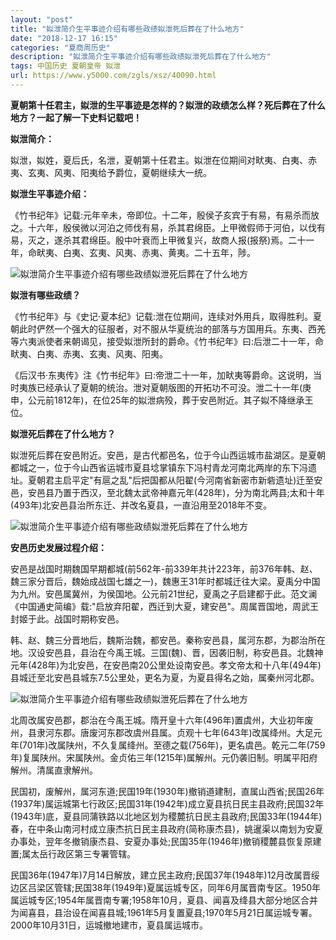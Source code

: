 ```yaml
---
layout: "post"
title: "姒泄简介生平事迹介绍有哪些政绩姒泄死后葬在了什么地方"
date: "2018-12-17 16:15"
categories: "夏商周历史"
description: "姒泄简介生平事迹介绍有哪些政绩姒泄死后葬在了什么地方"
tags: 中国历史 夏朝皇帝 姒泄
url: https://www.y5000.com/zgls/xsz/40090.html
---
```






**夏朝第十任君主，姒泄的生平事迹是怎样的？姒泄的政绩怎么样？死后葬在了什么地方？一起了解一下史料记载吧！**

 **姒泄简介：**

姒泄，姒姓，夏后氏，名泄，夏朝第十任君主。姒泄在位期间对畎夷、白夷、赤夷、玄夷、风夷、阳夷给予爵位，夏朝继续大一统。

 **姒泄生平事迹介绍：**

《竹书纪年》记载:元年辛未，帝即位。十二年，殷侯子亥宾于有易，有易杀而放之。十六年，殷侯微以河泊之师伐有易，杀其君绵臣。上甲微假师于河伯，以伐有易，灭之，遂杀其君绵臣。殷中叶衰而上甲微复兴，故商人报(报祭)焉。二十一年，命畎夷、白夷、玄夷、风夷、赤夷、黄夷。二十五年，陟。

![姒泄简介生平事迹介绍有哪些政绩姒泄死后葬在了什么地方](https://img.y5000.com/uploads/allimg/190114/30d5235587b44dac3f0d87314f9131c7.jpg)

 **姒泄有哪些政绩？**

《竹书纪年》与《史记·夏本纪》记载:泄在位期间，连续对外用兵，取得胜利。夏朝此时俨然一个强大的征服者，对不服从华夏统治的部落与方国用兵。东夷、西羌等六夷派使者来朝谒见，接受姒泄所封的爵命。《竹书纪年》曰:后泄二十一年，命畎夷、白夷、赤夷、玄夷、风夷、阳夷。

《后汉书·东夷传》注《竹书纪年》曰:帝泄二十一年，加畎夷等爵命。这说明，当时夷族已经承认了夏朝的统治。泄对夏朝版图的开拓功不可没。泄二十一年(庚申，公元前1812年)，在位25年的姒泄病殁，葬于安邑附近。其子姒不降继承王位。

 **姒泄死后葬在了什么地方？**

姒泄死后葬在安邑附近。安邑，是古代都邑名，位于今山西运城市盐湖区。是夏朝都城之一，位于今山西省运城市夏县埝掌镇东下冯村青龙河南北两岸的东下冯遗址。夏朝君主启平定"有扈之乱"后把国都从阳翟(今河南省新密市新砦遗址)迁至安邑，安邑县乃置于西汉，至北魏太武帝神嘉元年(428年)，分为南北两县;太和十年(493年)北安邑县治所东迁、并改名夏县，一直沿用至2018年不变。  

![姒泄简介生平事迹介绍有哪些政绩姒泄死后葬在了什么地方](https://img.y5000.com/uploads/allimg/190114/a58055a3004c0aa101c9419742b4dd7d.jpg)

 **安邑历史发展过程介绍：**

安邑是战国时期魏国早期都城(前562年-前339年共计223年，前376年韩、赵、魏三家分晋后，魏始成战国七雄之一)，魏惠王31年时都城迁往大梁。夏禹分中国为九州。安邑属冀州，为侯国地。公元前21世纪，夏禹之子启建都于此。范文澜《中国通史简编》载:"启放弃阳翟，西迁到大夏，建安邑"。周属晋国地，周武王封姬于此。战国时期称安邑。

韩、赵、魏三分晋地后，魏斯治魏，都安邑。秦称安邑县，属河东郡，为郡治所在地。汉设安邑县，县治在今禹王城。三国(魏)、晋，因袭旧制，称安邑县。北魏神元年(428年)为北安邑，在安邑南20公里处设南安邑。孝文帝太和十八年(494年)县城迁至北安邑县城东7.5公里处，更名为夏，为夏县得名之始，属秦州河北郡。

![姒泄简介生平事迹介绍有哪些政绩姒泄死后葬在了什么地方](https://img.y5000.com/uploads/allimg/190114/54c24fc90078cb10a89750a56ef3a11a.jpg)

北周改属安邑郡，郡治在今禹王城。隋开皇十六年(496年)置虞州，大业初年废州，县隶河东郡。唐废河东郡改虞州县属。贞观十七年(643年)改属绛州。大足元年(701年)改属陕州，不久复属绛州。至德之载(756年)，更名虞邑。乾元二年(759年)复属陕州。宋属陕州。金贞佑三年(1215年)属解州。元仍袭旧制。明属平阳府解州。清属直隶解州。

民国初，废解州，属河东道;民国19年(1930年)撤销道建制，直属山西省;民国26年(1937年)属运城第七行政区;民国31年(1942年)成立夏县抗日民主县政府;民国32年(1943年)底，夏县同蒲铁路以北地区划为稷麓抗日民主县政府;民国33年(1944年)春，在中条山南河村成立康杰抗日民主县政府(简称康杰县)，姚暹渠以南划为安夏办事处，翌年冬撤销康杰县、安夏办事处;民国35年(1946年)撤销稷麓县恢复原建置;属太岳行政区第三专署管辖。

民国36年(1947年)7月14日解放，建立民主政府;民国37年(1948年)12月改属晋绥边区吕梁区管辖;民国38年(1949年)夏属运城专区，同年6月属晋南专区。1950年属运城专区;1954年属晋南专署;1958年10月，夏县、闻喜及绛县大部分地区合并为闻喜县，县治设在闻喜县城;1961年5月复置夏县;1970年5月21日属运城专署。2000年10月31日，运城撤地建市，夏县属运城市。
